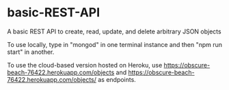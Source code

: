 # basic-REST-API
A basic REST API to create, read, update, and delete arbitrary JSON objects

To use locally, type in "mongod" in one terminal instance and then "npm run start" in another.

To use the cloud-based version hosted on Heroku, use https://obscure-beach-76422.herokuapp.com/objects and https://obscure-beach-76422.herokuapp.com/objects/<ObjectID> as endpoints.
